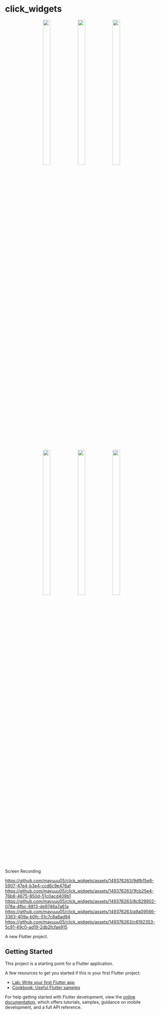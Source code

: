 # click_widgets

<p align="center">
  <img src = "https://github.com/mayuuu05/click_widgets/assets/149376263/5827e3b2-0a20-4ebc-9b9a-96df72c2e6f4" width=22% height=35% >
   <img src = "https://github.com/mayuuu05/click_widgets/assets/149376263/3cd624ae-2144-490c-b7e9-548a9ff48852" width=22% height=35% >
   <img src = "https://github.com/mayuuu05/click_widgets/assets/149376263/d987de56-fe04-43b1-a7ac-6523aa8c3fb1" width=22% height=35% >
  <br>
</br>
 <br>
</br>
   <img src = "https://github.com/mayuuu05/click_widgets/assets/149376263/8dde1e54-f825-4aad-94f8-c964183ec7a6" width=22% height=35% >
    <img src = "https://github.com/mayuuu05/click_widgets/assets/149376263/e32b4191-58a9-4650-8ce0-697f82cf5431" width=22% height=35% >
    <img src = "https://github.com/mayuuu05/click_widgets/assets/149376263/3d6860bf-96a7-420a-89c6-ea19d4c93057" width=22% height=35% >
</p>

Screen Recording 

https://github.com/mayuuu05/click_widgets/assets/149376263/9dfb15e8-5907-47e4-b3e4-ccd6c9e476af
https://github.com/mayuuu05/click_widgets/assets/149376263/1fcb25e4-76b8-4675-850d-51c0acd409b1
https://github.com/mayuuu05/click_widgets/assets/149376263/8c829902-078a-4fbc-8813-de9746a7a61a
https://github.com/mayuuu05/click_widgets/assets/149376263/a9a09566-3363-409a-b0fc-51c7c8a8ad94
https://github.com/mayuuu05/click_widgets/assets/149376263/c6192353-5c91-49c0-ad19-2db2fcfae915


A new Flutter project.

## Getting Started

This project is a starting point for a Flutter application.

A few resources to get you started if this is your first Flutter project:

- [Lab: Write your first Flutter app](https://docs.flutter.dev/get-started/codelab)
- [Cookbook: Useful Flutter samples](https://docs.flutter.dev/cookbook)

For help getting started with Flutter development, view the
[online documentation](https://docs.flutter.dev/), which offers tutorials,
samples, guidance on mobile development, and a full API reference.
